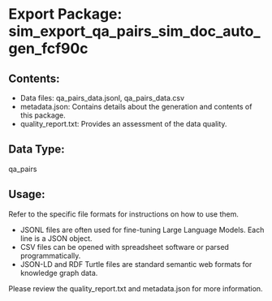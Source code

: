 # Export Package: sim_export_qa_pairs_sim_doc_auto_gen_fcf90c

## Contents:
- Data files: qa_pairs_data.jsonl, qa_pairs_data.csv
- metadata.json: Contains details about the generation and contents of this package.
- quality_report.txt: Provides an assessment of the data quality.

## Data Type:
qa_pairs

## Usage:
Refer to the specific file formats for instructions on how to use them.
- JSONL files are often used for fine-tuning Large Language Models. Each line is a JSON object.
- CSV files can be opened with spreadsheet software or parsed programmatically.
- JSON-LD and RDF Turtle files are standard semantic web formats for knowledge graph data.

Please review the quality_report.txt and metadata.json for more information.
